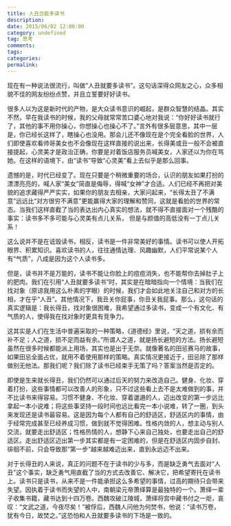 ```yaml
---
title: 人丑岂能多读书
description:
date: 2015/06/02 12:00:00
category: undefined
tag: 思考
comments:
tags:
categories:
permalink:
---
```



现在有一种说法很流行，叫做“人丑就要多读书”。这句话深得众网友之心，众多相貌不佳的网友纷纷点赞，并且立誓要好好读书。

<!--more-->

很多人以为这是新时代的产物，是大众读书意识的崛起，是群众智慧的结晶。其实不然，早在我读书的时候，我的父母就常常苦口婆心地对我说：“你好好读书就行了，其他的事不用你操心，你想操心也操心不了。”言外有很多层意思，其中一层是，你已经长这样了，瞎操心也没用。那会儿还不像现在是个完全看脸的世界，人们即使喜欢看帅哥美女也不会像现在这样直接的说出来，长得美或丑一般不会被直接提起，心灵美才是政治正确，你要是对着饭店服务员喊美女，人家还以为你在骂她。在这样的语境下，由“读书”导致“心灵美”看上去似乎是那么回事。

遗憾的是，时代已经变了。现在只要是个稍微重要的场合，认识的朋友如果打扮的漂漂亮亮的，喊人家“美女”简直是侮辱，得喊“女神”才合适。人们已经不再把对美貌的追求藏得严严实实，如果你的朋友去相亲，大家问起来，“长得太丑了不满意”远远比“对方很穷不满意”更能赢得大家的理解和赞同，这就是看脸的世界的常态。当我们这样直截了当的表达出内心真实的想法，就不得不直接面对一个残酷的事实：读书多不多可能与心灵美有点儿关系， 但是与颜值的高低没有一丁点儿关系！

这么说并不是在诋毁读书，相反，读书是一件非常美好的事情。读书可以使人开拓眼界、积累知识。喜欢读书的人，往往通情达理、风趣幽默，人们平常说某个人有“气质”，八成是因为这个人读书多。

但是，读书并不是万能的，读书不能让你脸上的痘痘消失，也不能帮你去掉肚子上的肥肉。我们在引用“人丑就要多读书”时，其实是在暗暗指向一个情境：当我们在找对象（原谅我用这么朴素的字眼）的时候，我们才会如此地关注自己和对方的长相，才在乎“人丑”。其他情况下，我丑关你屁事，你丑关我屁事。那么，这句话的真实逻辑是：我长得丑，找对象很困难，我希望通过多读书，变成一个有文化、有气质的人，使得我在找对象时更具有竞争力。

这其实是人们在生活中普遍采取的一种策略，《道德经》里说，“天之道，损有余而补不足；人之道，损不足而益有余。”所谓人之道，就是扬长避短的方法。扬长避短虽然在很多时候都能派上用场，其实也是出于无奈。就像著名的田忌赛马的故事，如果田忌全面占优，就用不着使用那样的策略。真实情况更接近于，田忌除了那样做别无他法。那我们呢？我们除了读书已经束手无策了吗？答案当然是否定的。

即使是生来就长得丑，我们仍然可以通过后天的努力来改造自己。健身、化妆、穿着打扮，这些事情都可以改善人的形象，只不过这些看上去不是太难做到的事，并不比读书来得容易。习惯不健身、不化妆、穿着邋遢的人，迈出改变的第一步远比拿起一本小说难；将这些事坚持一段时间也远比看完一本小说难，转了一圈，到头来发现还是读书最容易。这是因为每个人都有自己的舒适区，舒适区内的事情，由于经常完成甚至已经养成习惯，做到就不觉得困难。性格内敛的人，想主动与别人交流，就要走出舒适区；性格热情的人，想静下心来自己独处，也要走出自己的舒适区。走出舒适区迈出第一步其实都是有一定困难的，但是在舒适区内固步自封、徘徊不前，只会导致那“第一步”越来越难迈出来，直到永远迈不出来。

对于长得丑的人来说，真正的问题不在于读书的少与多，而是缺乏勇气去面对“人丑”这个事实，缺乏勇气用直截了当的方式去改善它、解决它，把希望寄托在读书上。读书只是读书，从来不是一件能承担这么多希望的事情，过高的期待只会带来失望。因执着于读书而失望的人中，南朝梁元帝萧绎算是最独特的一个。萧绎一辈子收集书籍，藏书达到十四万卷。西魏攻破江陵城，萧绎将宫中藏书付之一炬，哀叹：“文武之道，今夜尽矣！”被俘后，西魏人问他为何焚书，他说：“读书万卷，犹有今日，故焚之。”这恐怕和人丑就要多读书的下场是一致的。
